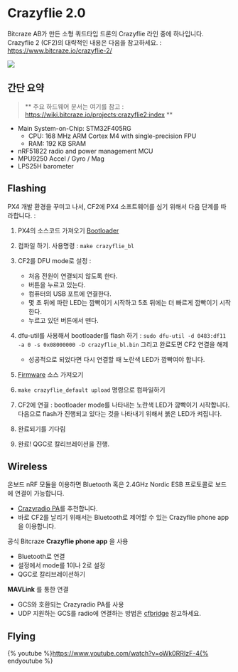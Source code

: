 # Crazyflie 2.0

Bitcraze AB가 만든 소형 쿼드타입 드론의 Crazyflie 라인 중에 하나입니다. Crazyflie 2 (CF2)의 대략적인 내용은 다음을 참고하세요. : https://www.bitcraze.io/crazyflie-2/

![](images/hardware/hardware-crazyflie2.png)

## 간단 요약

> ** 주요 하드웨어 문서는 여기를 참고 : https://wiki.bitcraze.io/projects:crazyflie2:index **

  * Main System-on-Chip: STM32F405RG
    * CPU: 168 MHz ARM Cortex M4 with single-precision FPU
    * RAM: 192 KB SRAM
  * nRF51822 radio and power management MCU
  * MPU9250 Accel / Gyro / Mag
  * LPS25H barometer


## Flashing

PX4 개발 환경을 꾸미고 나서, CF2에 PX4 소프트웨어를 심기 위해서 다음 단계를 따라합니다. :

1. PX4의 소스코드 가져오기 [Bootloader](https://github.com/PX4/Bootloader)

2. 컴파일 하기. 사용명령 : `make crazyflie_bl`

3. CF2를 DFU mode로 설정 :
	- 처음 전원이 연결되지 않도록 한다.
	- 버튼을 누르고 있는다.
	- 컴퓨터의 USB 포트에 연결한다.
	- 몇 초 뒤에 파란 LED는 깜빡이기 시작하고 5초 뒤에는 더 빠르게 깜빡이기 시작한다.
	- 누르고 있던 버튼에서 뗀다.

4. dfu-util를 사용해서 bootloader를 flash 하기 : `sudo dfu-util -d 0483:df11 -a 0 -s 0x08000000 -D crazyflie_bl.bin` 그리고 완료도면 CF2 연결을 해제
	- 성공적으로 되었다면 다시 연결할 때 노란색 LED가 깜빡여야 합니다.

5. [Firmware](https://github.com/PX4/Firmware) 소스 가져오기

6. `make crazyflie_default upload` 명령으로 컴파일하기

7. CF2에 연결 : bootloader mode를 나타내는 노란색 LED가 깜빡이기 시작합니다. 다음으로 flash가 진행되고 있다는 것을 나타내기 위해서 붉은 LED가 켜집니다.

8. 완료되기를 기다림

9. 완료! QGC로 칼리브레이션을 진행.

## Wireless

온보드 nRF 모듈을 이용하면 Bluetooth 혹은 2.4GHz Nordic ESB 프로토콜로 보드에 연결이 가능합니다.

- [Crazyradio PA](https://www.bitcraze.io/crazyradio-pa/)를 추천합니다.
- 바로 CF2를 날리기 위해서는 Bluetooth로 제어할 수 있는 Crazyflie phone app을 이용합니다.

공식 Bitcraze **Crazyflie phone app** 을 사용

- Bluetooth로 연결
- 설정에서 mode를 1이나 2로 설정
- QGC로 칼리브레이션하기


**MAVLink** 를 통한 연결

- GCS와 호환되는 Crazyradio PA를 사용
- UDP 지원하는 GCS를 radio에 연결하는 방법은 [cfbridge](https://github.com/dennisss/cfbridge) 참고하세요.

## Flying

{% youtube %}https://www.youtube.com/watch?v=oWk0RRIzF-4{% endyoutube %}
